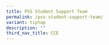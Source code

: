 ```yaml
---
title: PSS Student Support Team
permalink: /pss-student-support-team/
variant: tiptap
description: ""
third_nav_title: CCE
---
```

